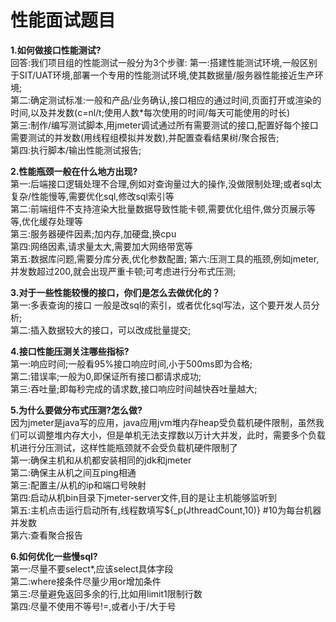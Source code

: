 # 性能面试题目  
**1.如何做接口性能测试?**  
  回答:我们项目组的性能测试一般分为3个步骤: 
       第一:搭建性能测试环境,一般区别于SIT/UAT环境,部署一个专用的性能测试环境,使其数据量/服务器性能接近生产环境;  
       第二:确定测试标准:一般和产品/业务确认,接口相应的通过时间,页面打开或渲染的时间,以及并发数(c=nl/t;使用人数*每次使用的时间/每天可能使用的时长)  
       第三:制作/编写测试脚本,用jmeter调试通过所有需要测试的接口,配置好每个接口需要测试的并发数(用线程组模拟并发数),并配置查看结果树/聚合报告;  
       第四:执行脚本/输出性能测试报告;  
       
**2.性能瓶颈一般在什么地方出现?**  
  第一:后端接口逻辑处理不合理,例如对查询量过大的操作,没做限制处理;或者sql太复杂/性能慢等,需要优化sql,修改sql索引等  
  第二:前端组件不支持渲染大批量数据导致性能卡顿,需要优化组件,做分页展示等等,优化缓存处理等  
  第三:服务器硬件因素;加内存,加硬盘,换cpu  
  第四:网络因素,请求量太大,需要加大网络带宽等  
  第五:数据库问题,需要分库分表,优化参数配置; 
  第六:压测工具的瓶颈,例如jmeter,并发数超过200,就会出现严重卡顿;可考虑进行分布式压测; 

**3.对于一些性能较慢的接口，你们是怎么去做优化的？**  
  第一:多表查询的接口 一般是改sql的索引，或者优化sql写法，这个要开发人员分析;  
  第二:插入数据较大的接口，可以改成批量提交;

**4.接口性能压测关注哪些指标?**  
  第一:响应时间;一般看95%接口响应时间,小于500ms即为合格;  
  第二:错误率;一般为0,即保证所有接口都请求成功;  
  第三:吞吐量;即每秒完成的请求数,接口响应时间越快吞吐量越大;  
     
**5.为什么要做分布式压测?怎么做?**  
  因为jmeter是java写的应用，java应用jvm堆内存heap受负载机硬件限制，虽然我们可以调整堆内存大小，但是单机无法支撑数以万计大并发，此时，需要多个负载机进行分压测试，这样性能瓶颈就不会受负载机硬件限制了  
  第一:确保主机和从机都安装相同的jdk和jmeter  
  第二:确保主从机之间互ping相通  
  第三:配置主/从机的ip和端口号映射  
  第四:启动从机bin目录下jmeter-server文件,目的是让主机能够监听到  
  第五:主机点击运行启动所有,线程数填写${_p(JthreadCount,10)} #10为每台机器并发数  
  第六:查看聚合报告  
  
**6.如何优化一些慢sql?**  
  第一:尽量不要select*,应该select具体字段  
  第二:where接条件尽量少用or增加条件  
  第三:尽量避免返回多余的行,比如用limit1限制行数  
  第四:尽量不使用不等号!=,或者小于/大于号  